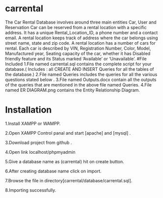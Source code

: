 # carrental
The Car Rental Database involves around three main entities Car, User and Reservation
Car can be reserved from a rental location with a specific address. It has a unique Rental_Location_ID, a phone number and a contact email. A rental location keeps track of address where the car belongs using street name, state and zip code.
A rental location has a number of cars for rental. Each car is described by VIN, Registration Number, Color, Model, Manufactured year, Seating capacity of the car, whether it has Disabled friendly feature and its Status marked ‘Available’ or ‘Unavailable’.
#File Included
1.File named carrental.sql contains the complete script for your database.( Includes : all CREATE AND INSERT Queries for all the tables of the database.)
2.File named Queries includes the queries for all the various questions stated below .
3.File named Outputs.docx contain all the outputs of the queries that are mentioned in the above file named Queries.
4.File named ER DIAGRAM.png contains the Entity Relationship Diagram.

# Installation
1.Install XAMPP or WAMPP.

2.Open XAMPP Control panal and start [apache] and [mysql] .

3.Download project from github .

4.Open link localhost/phpmyadmin

5.Give a database name as (carrental) hit on create button.

6.After creating database name click on import.

7.Browse the file in directory[carrental/database/carrental.sql].

8.Importing successfully.
